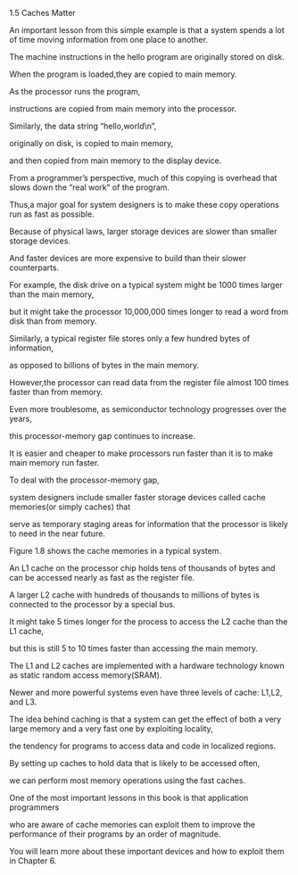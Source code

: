 1.5 Caches Matter

An important lesson from this simple example is that a system spends a lot of time moving information from one place to another.

The machine instructions in the hello program are originally stored on disk.

When the program is loaded,they are copied to main memory.

As the processor runs the program,

instructions are copied from main memory into the processor.

Similarly, the data string “hello,world\n”,

originally on disk, is copied to main memory,

and then copied from main memory to the display device.

From a programmer’s perspective, much of this copying is overhead that slows down the “real work” of the program.

Thus,a major goal for system designers is to make these copy operations run as fast as possible.

Because of physical laws, larger storage devices are slower than smaller storage devices.

And faster devices are more expensive to build than their slower counterparts.

For example, the disk drive on a typical system might be 1000 times larger than the main memory,

but it might take the processor 10,000,000 times longer to read a word from disk than from memory.

Similarly, a typical register file stores only a few hundred bytes of information,

as opposed to billions of bytes in the main memory.

However,the processor can read data from the register file almost 100 times faster than from memory.

Even more troublesome, as semiconductor technology progresses over the years,

this processor-memory gap continues to increase.

It is easier and cheaper to make processors run faster than it is to make main memory run faster.

To deal with the processor-memory gap,

system designers include smaller faster storage devices called cache memories(or simply caches) that

serve  as temporary staging areas for information that the processor is likely to need in the near future.

Figure 1.8 shows the cache memories in a typical system.

An L1 cache on the processor chip holds tens of thousands of bytes and can be accessed nearly as fast as the register file.

A larger L2 cache with hundreds of thousands to millions of bytes is connected to the processor by a special bus.

It might take 5 times longer for the process to access the L2 cache than the L1 cache,

but this is still 5 to 10 times faster than accessing the main memory.

The L1 and L2 caches are implemented with a hardware technology known as static random access memory(SRAM).

Newer and more powerful systems even have three levels of cache: L1,L2, and L3.

The idea behind caching is that a system can get the effect of both a very large memory and a very fast one by exploiting locality,

the tendency for programs to access data and code in localized regions.

By setting up caches to hold data that is likely to be accessed often,

we can perform most memory operations using the fast caches.

One of the most important lessons in this book is that application programmers

who are aware of cache memories can exploit them to improve the performance of their programs by an order of magnitude.

You will learn more about these important devices and how to exploit them in Chapter 6.